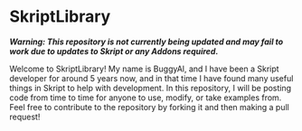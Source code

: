 # SkriptLibrary

***Warning: This repository is not currently being updated and may fail to work due to updates to Skript or any Addons required.***

Welcome to SkriptLibrary! My name is BuggyAl, and I have been a Skript developer for around 5 years now, and in that time I have found many useful things in Skript to help with development. In this repository, I will be posting code from time to time for anyone to use, modify, or take examples from. Feel free to contribute to the repository by forking it and then making a pull request! 
